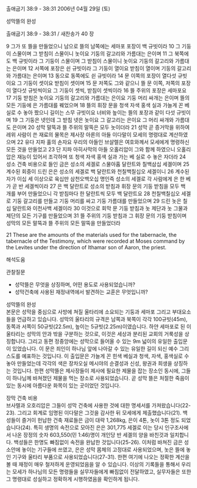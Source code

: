 출애굽기 38:9 - 38:31 
2006년 04월 29일 (토)

성막뜰의 완성



출애굽기 38:9 - 38:31 / 새찬송가 40 장


9 그가 또 뜰을 만들었으니 남으로 뜰의 남쪽에는 세마포 포장이 백 규빗이라 10 그 기둥이 스물이며 그 받침이 스물이니 놋이요 기둥의 갈고리와 가름대는 은이며 11 그 북쪽에도 백 규빗이라 그 기둥이 스물이며 그 받침이 스물이니 놋이요 기둥의 갈고리와 가름대는 은이며 12 서쪽에 포장은 쉰 규빗이라 그 기둥이 열이요 받침이 열이며 기둥의 갈고리와 가름대는 은이며 13 동으로 동쪽에도 쉰 규빗이라 14 문 이쪽의 포장이 열다섯 규빗이요 그 기둥이 셋이요 받침이 셋이며 15 문 저쪽도 그와 같으니 뜰 문 이쪽, 저쪽의 포장이 열다섯 규빗씩이요 그 기둥이 셋씩, 받침이 셋씩이라 16 뜰 주위의 포장은 세마포요 17 기둥 받침은 놋이요 기둥의 갈고리와 가름대는 은이요 기둥 머리 싸개는 은이며 뜰의 모든 기둥에 은 가름대를 꿰었으며 18 뜰의 휘장 문을 청색 자색 홍색 실과 가늘게 꼰 베 실로 수 놓아 짰으니 길이는 스무 규빗이요 너비와 높이는 뜰의 포장과 같이 다섯 규빗이며 19 그 기둥은 넷인데 그 받침 넷은 놋이요 그 갈고리는 은이요 그 머리 싸개와 가름대도 은이며 20 성막 말뚝과 뜰 주위의 말뚝은 모두 놋이더라 21 성막 곧 증거막을 위하여 레위 사람이 쓴 재료의 물목은 제사장 아론의 아들 이다말이 모세의 명령대로 계산하였으며 22 유다 지파 훌의 손자요 우리의 아들인 브살렐은 여호와께서 모세에게 명령하신 모든 것을 만들었고 23 단 지파 아히사막의 아들 오홀리압이 그와 함께 하였으니 오홀리압은 재능이 있어서 조각하며 또 청색 자색 홍색 실과 가는 베 실로 수 놓은 자더라 24 성소 건축 비용으로 들인 금은 성소의 세겔로 스물아홉 달란트와 칠백삼십 세겔이며 25 계수된 회중이 드린 은은 성소의 세겔로 백 달란트와 천칠백칠십오 세겔이니 26 계수된 자가 이십 세 이상으로 육십만 삼천오백오십 명인즉 성소의 세겔로 각 사람에게 은 한 베가 곧 반 세겔씩이라 27 은 백 달란트로 성소의 받침과 휘장 문의 기둥 받침을 모두 백 개를 부어 만들었으니 각 받침마다 한 달란트씩 모두 백 달란트요 28 천칠백칠십오 세겔로 기둥 갈고리를 만들고 기둥 머리를 싸고 기둥 가름대를 만들었으며 29 드린 놋은 칠십 달란트와 이천사백 세겔이라 30 이것으로 회막 문 기둥 받침과 놋 제단과 놋 그물과 제단의 모든 기구를 만들었으며 31 뜰 주위의 기둥 받침과 그 휘장 문의 기둥 받침이며 성막의 모든 말뚝과 뜰 주위의 모든 말뚝을 만들었더라 

21  These are the amounts of the materials used for the tabernacle, the tabernacle of the Testimony, which were recorded at Moses command by the Levites under the direction of Ithamar son of Aaron, the priest.

해석도움





관찰질문
- 성막뜰은 무엇을 상징하며, 어떤 용도로 사용되었습니까?
- 성막건축에 사용된 재정내역에서 발견하는 교훈은 무엇입니까?

성막뜰의 완성  
본문은 성막을 중심으로 사방에 쳐질 울타리에 소요되는 기둥과 세마포 그리고 부대요소들을 언급하고 있습니다. 성막의 울타리의 규격은 남쪽과 북쪽이 각각 100규빗(45m), 동쪽과 서쪽이 50규빗(22.5m), 높이는 5규빗(2.25m)이였습니다. 하얀 세마포로 된 이 울타리는 성막의 안과 밖을 구분하는 것으로, 이것은 세상과 분리된 교회의 거룩성을 상징합니다. 그리고 동편 정중앙에는 성막으로 들어올 수 있는 9m 넓이의 유일한 출입문이 있었습니다. 이 문은 죄인이 하나님 앞에 나아갈 수 있는 유일한 길이 되신 예수 그리스도를 예표하는 것입니다. 이 출입문은 가늘게 꼰 힌색 베실과 청색, 자색, 홍색실로 수놓아 만들었는데 각각의 색은 장차오실 메시야의 순결성과 신성, 왕권과 희생을 상징하는 것입니다. 한편 성막뜰은 제사장들이 제사에 필요한 제물을 잡는 장소인 동시에, 그들이 하나님께 바쳐졌던 제물을 먹는 장소로 사용되었습니다. 곧 성막 뜰은 처절한 죽음이 있는 동시에 아름다운 화목이 있는 곳이었던 것입니다.  

장막 건축 비용  
브사렐과 오호리압은 그들이 성막 건축에 사용한 것에 대한 명세서를 가져왔습니다(22-23). 그리고 회계로 임명된 이다말은 그것을 감사한 뒤 모세에게 제출했습니다(21). 백성들이 즐거이 헌납한 건축 재료들은 금이 대략 1,268kg, 은이 4톤, 놋이 3톤 정도 되었습니다(24). 특히 생명의 속전으로 모아진 은은 301,775 세겔로 이는 당시 인구조사에서 나온 장정의 숫자 603,550(민 1:46)명이 개인당 반 세겔의 양을 바친것과 일치합니다. 백성들은 한명도 빠짐없이 속전을 완납한 것입니다(25-26). 이처럼 바쳐진 금은 성소안에 놓이는 기구들에 쓰였고, 은은 성막 몸체의 고정대로 사용되었으며, 놋은 뜰에 놓인 기구와 울타리 부품으로 사용되었습니다(27-31). 한편 여기에 나오는 정확한 계산을 볼 때 재정이 매우 철저하게 운영되었음을 알 수 있습니다. 이상의 기록들을 통해서 우리는 모세가 하나님의 모든 명령들을 실무자들에게 빠짐없이 전달하였고, 실무자들은 또한 그 명령대로 성실하고 정확하게 시행하였음을 확인하게 됩니다.